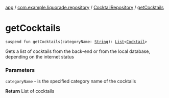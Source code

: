 [app](../../index.md) / [com.example.liquorade.repository](../index.md) / [CocktailRepository](index.md) / [getCocktails](./get-cocktails.md)

# getCocktails

`suspend fun getCocktails(categoryName: `[`String`](https://kotlinlang.org/api/latest/jvm/stdlib/kotlin/-string/index.html)`): `[`List`](https://kotlinlang.org/api/latest/jvm/stdlib/kotlin.collections/-list/index.html)`<`[`Cocktail`](../../com.example.liquorade.domain/-cocktail/index.md)`>`

Gets a list of cocktails from the back-end or from the local database, depending on the internet status

### Parameters

`categoryName` - is the specified category name of the cocktails

**Return**
List of cocktails

